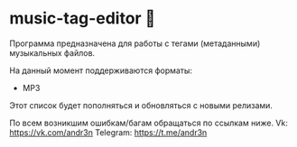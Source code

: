 # music-tag-editor 🎵
Программа предназначена для работы с тегами (метаданными) музыкальных файлов.

На данный момент поддерживаются форматы:
- MP3


Этот список будет пополняться и обновляться с новыми релизами.

По всем возникшим ошибкам/багам обращаться по ссылкам ниже.
Vk: https://vk.com/andr3n
Telegram: https://t.me/andr3n
